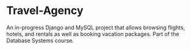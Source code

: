 # Travel-Agency
An in-progress Django and MySQL project that allows browsing flights, hotels, and rentals as well as booking vacation packages. Part of the Database Systems course.
